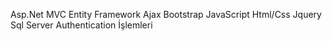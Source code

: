 Asp.Net MVC
Entity Framework
Ajax
Bootstrap
JavaScript
Html/Css
Jquery
Sql Server
Authentication İşlemleri
